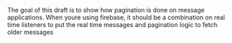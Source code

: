 The goal of this draft is to show how pagination is done on message applications. When youre using firebase, it should be a combination on real time listeners to put the real time messages and pagination logic to fetch older messages

